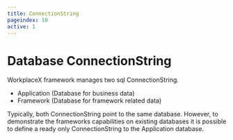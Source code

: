 ```yaml
---
title: ConnectionString
pageindex: 10
active: 1
--- 
```


# Database ConnectionString
WorkplaceX framework manages two sql ConnectionString.
* Application (Database for business data)
* Framework (Database for framework related data)

Typically, both ConnectionString point to the same database. However, to demonstrate the frameworks capabilities on existing databases it is possible to define a ready only ConnectionString to the Application database.